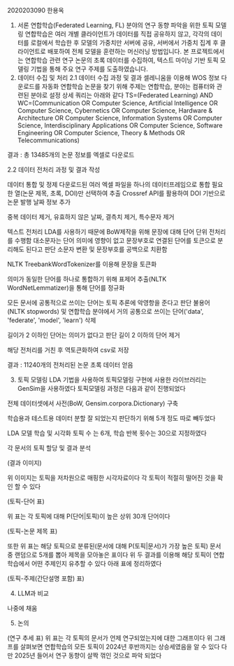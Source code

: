 2020203090 한용옥
1. 서론
연합학습(Federated Learning, FL) 분야의 연구 동향 파악을 위한 토픽 모델링
연합학습은 여러 개별 클라이언트가 데이터를 직접 공유하지 않고, 각각의 데이터를 로컬에서 학습한 후 모델의 가중치만 서버에 공유, 서버에서 가중치 집계 후 클라이언트로 배포하여 전체 모델을 훈련하는 머신러닝 방법입니다.
본 프로젝트에서는 연합학습 관련 연구 논문의 초록 데이터를 수집하여, 텍스트 마이닝 기반 토픽 모델링 기법을 통해 주요 연구 주제를 도출하였습니다.
2. 데이터 수집 및 처리
2.1 데이터 수집 과정 및 결과
셀레니움을 이용해 WOS 정보 다운로드를 자동화
연합학습 논문을 찾기 위해 주제는 연합학습, 분야는 컴퓨터와 관련된 분야로 설정 상세 쿼리는 아래와 같다
TS=(Federated Learning) AND WC=(Communication OR Computer Science, Artificial Intelligence OR Computer Science, Cybernetics OR Computer Science, Hardware & Architecture OR Computer Science, Information Systems OR Computer Science, Interdisciplinary Applications OR Computer Science, Software Engineering OR Computer Science, Theory & Methods OR Telecommunications)

결과 : 총 13485개의 논문 정보를 엑셀로 다운로드


2.2 데이터 전처리 과정 및 결과 작성

데이터 통합 및 정제
다운로드된 여러 엑셀 파일을 하나의 데이터프레임으로 통합
필요한 열(논문 제목, 초록, DOI)만 선택하여 추출
Crossref API를 활용하여 DOI 기반으로 논문 발행 날짜 정보 추가

중복 데이터 제거, 유효하지 않은 날짜, 결측치 제거, 특수문자 제거

텍스트 전처리
LDA를 사용하기 때문에 BoW제작을 위해 문장에 대해 단어 단위 전처리를 수행함
대소문자는 단어 의미에 영향이 없고 문장부호로 연결된 단어를 토큰으로 분리해도 된다고 판단
소문자 변환 및 문장부호를 공백으로 치환함

NLTK TreebankWordTokenizer를 이용해 문장을 토큰화

의미가 동일한 단어를 하나로 통합하기 위해
표제어 추출(NLTK WordNetLemmatizer)을 통해 단어를 정규화

모든 문서에 공통적으로 쓰이는 단어는 토픽 추론에 악영항을 준다고 판단
불용어(NLTK stopwords) 및 연합학습 분야에서 거의 공통으로 쓰이는 단어('data', 'federate', 'model', 'learn') 삭제

길이가 2 이하인 단어는 의미가 없다고 판단
길이 2 이하의 단어 제거

해당 전처리를 거친 후 역토큰화하여 csv로 저장

결과 : 11240개의 전처리된 논문 초록 데이터 얻음

3. 토픽 모델링
LDA 기법을 사용하여 토픽모델링 구현에 사용한 라이브러리는 GenSim을 사용하였다
토픽모델링 과정은 다음과 같이 진행되었다

전체 데이터셋에서 사전(BoW, Gensim.corpora.Dictionary) 구축

학습용과 테스트용 데이터 분할
잘 되었는지 판단하기 위해 5개 정도 따로 빼두었다

LDA 모델 학습 및 시각화
토픽 수 는 6개, 학습 반복 횟수는 30으로 지정하였다

각 문서의 토픽 할당 및 결과 분석

(결과 이미지)

위 이미지는 토픽을 저차원으로 매핑한 시각자료이다 각 토픽이 적절히 떨어진 것을 확인 할 수 있다

(토픽-단어 표)

위 표는 각 토픽에 대해 P(단어|토픽)이 높은 상위 30개 단어이다

(토픽-논문 제목 표)

또한 위 표는 해당 토픽으로 분류된(문서에 대해 P(토픽|문서)가 가장 높은 토픽) 문서 중 랜덤으로 5개를 뽑아 제목을 모아놓은 표이다
위 두 결과를 이용해 해당 토픽이 연합학습에서 어떤 주제인지 유추할 수 있다 아래 표에 정리하였다

(토픽-주제(간단설명 포함) 표)

4. LLM과 비교

나중에 채움

5. 논의

(연구 추세 표)
위 표는 각 토픽의 문서가 언제 연구되었는지에 대한 그래프이다
위 그래프를 살펴보면 연합학습의 모든 토픽이 2024년 후반까지는 상승세였음을 알 수 있다
다만 2025년 들어서 연구 동향이 살짝 꺾인 것으로 파악 되었다